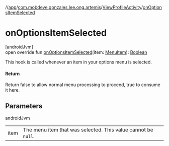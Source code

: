 //[app](../../../index.md)/[com.mobdeve.gonzales.lee.ong.artemis](../index.md)/[ViewProfileActivity](index.md)/[onOptionsItemSelected](on-options-item-selected.md)

# onOptionsItemSelected

[androidJvm]\
open override fun [onOptionsItemSelected](on-options-item-selected.md)(item: [MenuItem](https://developer.android.com/reference/kotlin/android/view/MenuItem.html)): [Boolean](https://kotlinlang.org/api/latest/jvm/stdlib/kotlin/-boolean/index.html)

This hook is called whenever an item in your options menu is selected.

#### Return

Return false to allow normal menu processing to proceed, true to consume it here.

## Parameters

androidJvm

| | |
|---|---|
| item | The menu item that was selected. This value cannot be <code>null</code>. |
